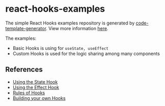 # react-hooks-examples
The simple React Hooks examples repository is generated by [code-template-generator](https://www.npmjs.com/package/code-template-generator). View more information [here](HOWTO.md).

The examples:
* Basic Hooks is using for `useState, useEffect`
* Custom Hooks is used for the logic sharing among many components

## References
* [Using the State Hook](https://reactjs.org/docs/hooks-state.html)
* [Using the Effect Hook](https://reactjs.org/docs/hooks-effect.html)
* [Rules of Hooks](https://reactjs.org/docs/hooks-rules.html)
* [Building your own Hooks](https://reactjs.org/docs/hooks-custom.html)
